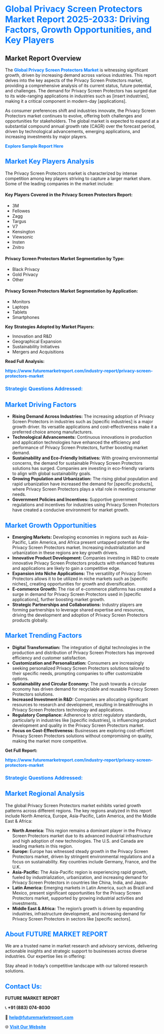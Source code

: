 <h1 style="color: #007BFF;">Global Privacy Screen Protectors Market Report 2025-2033: Driving Factors, Growth Opportunities, and Key Players</h1>

<section id="overview">
<h2>Market Report Overview</h2>
<p>The <a href="https://www.futuremarketreport.com/industry-report/privacy-screen-protectors-market" style="color: #007BFF; text-decoration: none;"><strong>Global Privacy Screen Protectors Market</strong></a> is witnessing significant growth, driven by increasing demand across various industries. This report delves into the key aspects of the Privacy Screen Protectors market, providing a comprehensive analysis of its current status, future potential, and challenges. The demand for Privacy Screen Protectors has surged due to its wide-ranging applications in industries such as [insert industries], making it a critical component in modern-day [applications].</p>
<p>As consumer preferences shift and industries innovate, the Privacy Screen Protectors market continues to evolve, offering both challenges and opportunities for stakeholders. The global market is expected to expand at a substantial compound annual growth rate (CAGR) over the forecast period, driven by technological advancements, emerging applications, and increasing investments by major players.</p>
</section>

<section id="overview">
<p><a href="https://www.futuremarketreport.com/request-sample/reportId=98290" style="color: #007BFF; text-decoration: none;"><strong>Explore Sample Report Here</strong></a></p>
</section>

<section id="key-players">
<h2 style="color: #007BFF;">Market Key Players Analysis</h2>
<p>The Privacy Screen Protectors market is characterized by intense competition among key players striving to capture a larger market share. Some of the leading companies in the market include:</p>
<h4>Key Players Covered in the Privacy Screen Protectors Report:</h4>
<ul><li>3M</li><li>Fellowes</li><li>Zagg</li><li>Targus</li><li>V7</li><li>Kensington</li><li>Viewsonic</li><li>Insten</li><li>Znitro</li></ul>
<h4>Privacy Screen Protectors Market Segmentation by Type:</h4>
<ul><li>Black Privacy</li><li>Gold Privacy</li><li>Other</li></ul>

<h4>Privacy Screen Protectors Market Segmentation by Application:</h4>
<ul><li>Monitors</li><li>Laptops</li><li>Tablets</li><li>Smartphones</li></ul>
<p><strong>Key Strategies Adopted by Market Players:</strong></p>
<ul>
<li>Innovation and R&D</li>
<li>Geographical Expansion</li>
<li>Sustainability Initiatives</li>
<li>Mergers and Acquisitions</li>
</ul>
</section>

<section>
<p><strong>Read Full Analysis: </strong></p><a href="https://www.futuremarketreport.com/industry-report/privacy-screen-protectors-market" style="color: #007BFF; text-decoration: none;"><strong>https://www.futuremarketreport.com/industry-report/privacy-screen-protectors-market</strong></a>
<h3 style="color: #007BFF;">Strategic Questions Addressed:</h3>
</section>

<section id="driving-factors">
<h2 style="color: #007BFF;">Market Driving Factors</h2>
<ul>
<li><strong>Rising Demand Across Industries:</strong> The increasing adoption of Privacy Screen Protectors in industries such as [specific industries] is a major growth driver. Its versatile applications and cost-effectiveness make it a preferred choice among manufacturers.</li>
<li><strong>Technological Advancements:</strong> Continuous innovations in production and application technologies have enhanced the efficiency and performance of Privacy Screen Protectors, further boosting market demand.</li>
<li><strong>Sustainability and Eco-Friendly Initiatives:</strong> With growing environmental concerns, the demand for sustainable Privacy Screen Protectors solutions has surged. Companies are investing in eco-friendly variants to align with global sustainability goals.</li>
<li><strong>Growing Population and Urbanization:</strong> The rising global population and rapid urbanization have increased the demand for [specific products], where Privacy Screen Protectors plays a vital role in meeting consumer needs.</li>
<li><strong>Government Policies and Incentives:</strong> Supportive government regulations and incentives for industries using Privacy Screen Protectors have created a conducive environment for market growth.</li>
</ul>
</section>

<section id="growth-opportunities">
<h2 style="color: #007BFF;">Market Growth Opportunities</h2>
<ul>
<li><strong>Emerging Markets:</strong> Developing economies in regions such as Asia-Pacific, Latin America, and Africa present untapped potential for the Privacy Screen Protectors market. Increasing industrialization and urbanization in these regions are key growth drivers.</li>
<li><strong>Innovative Product Development:</strong> Companies investing in R&D to create innovative Privacy Screen Protectors products with enhanced features and applications are likely to gain a competitive edge.</li>
<li><strong>Expansion into Niche Applications:</strong> The versatility of Privacy Screen Protectors allows it to be utilized in niche markets such as [specific niches], creating opportunities for growth and diversification.</li>
<li><strong>E-commerce Growth:</strong> The rise of e-commerce platforms has created a surge in demand for Privacy Screen Protectors used in [specific applications], further boosting market growth.</li>
<li><strong>Strategic Partnerships and Collaborations:</strong> Industry players are forming partnerships to leverage shared expertise and resources, driving the development and adoption of Privacy Screen Protectors products globally.</li>
</ul>
</section>

<section id="trending-factors">
<h2 style="color: #007BFF;">Market Trending Factors</h2>
<ul>
<li><strong>Digital Transformation:</strong> The integration of digital technologies in the production and distribution of Privacy Screen Protectors has improved efficiency and customer satisfaction.</li>
<li><strong>Customization and Personalization:</strong> Consumers are increasingly seeking personalized Privacy Screen Protectors solutions tailored to their specific needs, prompting companies to offer customizable options.</li>
<li><strong>Sustainability and Circular Economy:</strong> The push towards a circular economy has driven demand for recyclable and reusable Privacy Screen Protectors solutions.</li>
<li><strong>Increased Investment in R&D:</strong> Companies are allocating significant resources to research and development, resulting in breakthroughs in Privacy Screen Protectors technology and applications.</li>
<li><strong>Regulatory Compliance:</strong> Adherence to strict regulatory standards, particularly in industries like [specific industries], is influencing product development and quality in the Privacy Screen Protectors market.</li>
<li><strong>Focus on Cost-Effectiveness:</strong> Businesses are exploring cost-efficient Privacy Screen Protectors solutions without compromising on quality, making the market more competitive.</li>
</ul>
</section>

<section>
<p><strong>Get Full Report: </strong></p><a href="https://www.futuremarketreport.com/industry-report/privacy-screen-protectors-market" style="color: #007BFF; text-decoration: none;"><strong>https://www.futuremarketreport.com/industry-report/privacy-screen-protectors-market</strong></a>
<h3 style="color: #007BFF;">Strategic Questions Addressed:</h3>
</section>


<section id="regional-analysis">
<h2 style="color: #007BFF;">Market Regional Analysis</h2>
<p>The global Privacy Screen Protectors market exhibits varied growth patterns across different regions. The key regions analyzed in this report include North America, Europe, Asia-Pacific, Latin America, and the Middle East & Africa:</p>
<ul>
<li><strong>North America:</strong> This region remains a dominant player in the Privacy Screen Protectors market due to its advanced industrial infrastructure and high adoption of new technologies. The U.S. and Canada are leading markets in this region.</li>
<li><strong>Europe:</strong> Europe has witnessed steady growth in the Privacy Screen Protectors market, driven by stringent environmental regulations and a focus on sustainability. Key countries include Germany, France, and the U.K.</li>
<li><strong>Asia-Pacific:</strong> The Asia-Pacific region is experiencing rapid growth, fueled by industrialization, urbanization, and increasing demand for Privacy Screen Protectors in countries like China, India, and Japan.</li>
<li><strong>Latin America:</strong> Emerging markets in Latin America, such as Brazil and Mexico, present significant opportunities for the Privacy Screen Protectors market, supported by growing industrial activities and investments.</li>
<li><strong>Middle East & Africa:</strong> The region’s growth is driven by expanding industries, infrastructure development, and increasing demand for Privacy Screen Protectors in sectors like [specific sectors].</li>
</ul>
</section>

<footer>
<h2 style="color: #007BFF;">About FUTURE MARKET REPORT</h2>
<p>We are a trusted name in market research and advisory services, delivering actionable insights and strategic support to businesses across diverse industries. Our expertise lies in offering:</p>

<p>Stay ahead in today’s competitive landscape with our tailored research solutions.</p>

<h2 style="color: #007BFF;">Contact Us:</h2>
<p><strong>FUTURE MARKET REPORT</strong></p>
<p>📞 <strong>+91 (883) 074-8030</strong></p>
<p>📧 <strong><a href="mailto:help@futuremarketreport.com" style="color: #007BFF;">help@futuremarketreport.com</a></strong></p>
<p>🌐 <strong><a href="https://www.futuremarketreport.com/" style="color: #007BFF;">Visit Our Website</a></strong></p>
</footer>